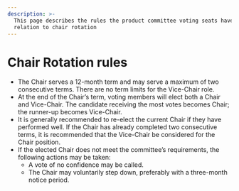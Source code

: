 ```yaml
---
description: >-
  This page describes the rules the product committee voting seats have voted in
  relation to chair rotation
---
```


# Chair Rotation rules

* The Chair serves a 12-month term and may serve a maximum of two consecutive terms. There are no term limits for the Vice-Chair role.
* At the end of the Chair’s term, voting members will elect both a Chair and Vice-Chair. The candidate receiving the most votes becomes Chair; the runner-up becomes Vice-Chair.
* It is generally recommended to re-elect the current Chair if they have performed well. If the Chair has already completed two consecutive terms, it is recommended that the Vice-Chair be considered for the Chair position.
* If the elected Chair does not meet the committee’s requirements, the following actions may be taken:
  * A vote of no confidence may be called.
  * The Chair may voluntarily step down, preferably with a three-month notice period.
